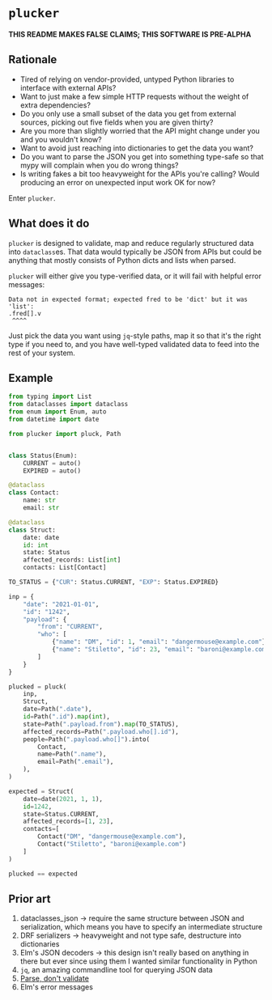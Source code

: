 # `plucker`

**THIS README MAKES FALSE CLAIMS; THIS SOFTWARE IS PRE-ALPHA**

## Rationale

* Tired of relying on vendor-provided, untyped Python libraries to interface with external APIs?
* Want to just make a few simple HTTP requests without the weight of extra dependencies?
* Do you only use a small subset of the data you get from external sources, picking out five fields when you are given thirty?
* Are you more than slightly worried that the API might change under you and you wouldn't know?
* Want to avoid just reaching into dictionaries to get the data you want?
* Do you want to parse the JSON you get into something type-safe so that mypy will complain when you do wrong things?
* Is writing fakes a bit too heavyweight for the APIs you're calling?  Would producing an error on unexpected input work OK for now?

Enter `plucker`.


## What does it do

`plucker` is designed to validate, map and reduce regularly structured data into `dataclass`es.  That data would typically be JSON from APIs but could be anything that mostly consists of Python dicts and lists when parsed.

`plucker` will either give you type-verified data, or it will fail with helpful error messages:

```
Data not in expected format; expected fred to be 'dict' but it was 'list':
.fred[].v
 ^^^^
```

Just pick the data you want using `jq`-style paths, map it so that it's the right type if you need to, and you have well-typed validated data to feed into the rest of your system.


## Example

```python
from typing import List
from dataclasses import dataclass
from enum import Enum, auto
from datetime import date

from plucker import pluck, Path


class Status(Enum):
    CURRENT = auto()
    EXPIRED = auto()

@dataclass
class Contact:
    name: str
    email: str

@dataclass
class Struct:
    date: date
    id: int
    state: Status
    affected_records: List[int]
    contacts: List[Contact]

TO_STATUS = {"CUR": Status.CURRENT, "EXP": Status.EXPIRED}

inp = {
    "date": "2021-01-01",
    "id": "1242",
    "payload": {
        "from": "CURRENT",
        "who": [
            {"name": "DM", "id": 1, "email": "dangermouse@example.com"},
            {"name": "Stiletto", "id": 23, "email": "baroni@example.com"},
        ]
    }
}

plucked = pluck(
    inp,
    Struct,
    date=Path(".date"),
    id=Path(".id").map(int),
    state=Path(".payload.from").map(TO_STATUS),
    affected_records=Path(".payload.who[].id"),
    people=Path(".payload.who[]").into(
        Contact,
        name=Path(".name"),
        email=Path(".email"),
    ),
)

expected = Struct(
    date=date(2021, 1, 1),
    id=1242,
    state=Status.CURRENT,
    affected_records=[1, 23],
    contacts=[
        Contact("DM", "dangermouse@example.com"),
        Contact("Stiletto", "baroni@example.com")
    ]
)

plucked == expected
```

## Prior art

1. dataclasses_json -> require the same structure between JSON and serialization, which means you have to specify an intermediate structure
2. DRF serializers -> heavyweight and not type safe, destructure into dictionaries
3. Elm's JSON decoders -> this design isn't really based on anything in there but ever since using them I wanted similar functionality in Python
4. `jq`, an amazing commandline tool for querying JSON data
5. [Parse, don't validate](https://lexi-lambda.github.io/tags/functional-programming.html)
6. Elm's error messages
